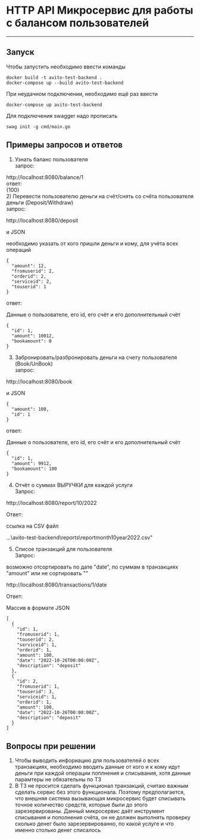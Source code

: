 # HTTP API Микросервис для работы с балансом пользователей
____
## Запуск
Чтобы запустить необходимо ввести команды
```
docker build -t avito-test-backend .
docker-compose up --build avito-test-backend
```
При неудачном подключении, необходимо ещё раз ввести
```
docker-compose up avito-test-backend
```
Для подключения swagger надо прописать  
```
swag init -g cmd/main.go
```
## Примеры запросов и ответов
1) Узнать баланс пользователя  
запрос:  

http://localhost:8080/balance/1  
ответ:  
{100}  
2) Перевести пользователю деньги на счёт/снять со счёта пользователя деньги (Deposit/Withdraw)  
запрос:  

http://localhost:8080/deposit  

и JSON  

необходимо указать от кого пришли деньги и кому, для учёта всех операций  
```
{
  "amount": 12,
  "fromuserid": 2,
  "orderid": 2,
  "serviceid": 2,
  "touserid": 1
}
```
ответ:  

Данные о пользователе, его id, его счёт и его дополнительный счёт  
```
{
  "id": 1,
  "amount": 10012,
  "bookamount": 0
}
```
3) Забронировать/разбронировать деньги на счету пользователя (Book/UnBook)  
запрос:  

http://localhost:8080/book  

и JSON  
```
{
  "amount": 100,
  "id": 1
}
```
ответ:  

Данные о пользователе, его id, его счёт и его дополнительный счёт  
```
{
  "id": 1,
  "amount": 9912,
  "bookamount": 100
}
```
4) Отчёт о суммах ВЫРУЧКИ для каждой услуги  
Запрос:  

http://localhost:8080/report/10/2022  

Ответ:  

ссылка на CSV файл  

...\\avito-test-backend\\reports\\reportmonth10year2022.csv"  

5) Списое транзакций для пользователя  
Запрос:  

возможно отсортировать по дате "date", по суммам в транзакциях "amount" или не сортировать ""  

http://localhost:8080/transactions/1/date  

Ответ:  

Массив в формате JSON  
```
[
  {
    "id": 1,
    "fromuserid": 1,
    "touserid": 2,
    "serviceid": 1,
    "orderid": 1,
    "amount": 100,
    "date": "2022-10-26T00:00:00Z",
    "description": "deposit"
  },
  {
    "id": 2,
    "fromuserid": 1,
    "touserid": 3,
    "serviceid": 1,
    "orderid": 1,
    "amount": 100,
    "date": "2022-10-26T00:00:00Z",
    "description": "deposit"
  }
]
```

## Вопросы при решении
1) Чтобы выводить инфориацию для пользователей о всех транзакциях, необходимо вводить данные от кого и к кому идут деньги при каждой операции поплнения и списывания, хотя данные парамтеры не обязательны по ТЗ  
2) В ТЗ не просится сделать функционал транзакций, считаю важным сделать сервис без этого функционала. Поэтому предполагается, что внешняя система вызывающая микросервис будет списывать точное количество средств, которые были до этого зарезервированы. Данный микросервис даёт инструмент списывания и пополнения счёта, он не должен выполнять проверку сколько денег было зарезервированно, по какой услуге и что именно столько денег списалось
